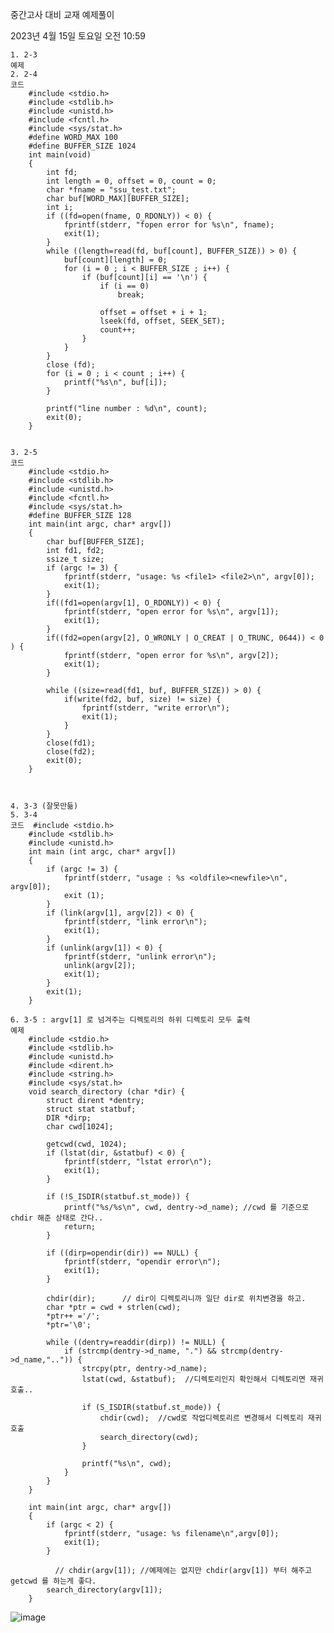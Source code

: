 중간고사 대비 교재 예제풀이

2023년 4월 15일 토요일
오전 10:59

	1. 2-3
	예제 	
	2. 2-4
	코드 	
		#include <stdio.h>
		#include <stdlib.h>
		#include <unistd.h>
		#include <fcntl.h>
		#include <sys/stat.h>
		#define WORD_MAX 100
		#define BUFFER_SIZE 1024
		int main(void)
		{
		    int fd;
		    int length = 0, offset = 0, count = 0;
		    char *fname = "ssu_test.txt";
		    char buf[WORD_MAX][BUFFER_SIZE];
		    int i;
		    if ((fd=open(fname, O_RDONLY)) < 0) {
		        fprintf(stderr, "fopen error for %s\n", fname);
		        exit(1);
		    }
		    while ((length=read(fd, buf[count], BUFFER_SIZE)) > 0) {
		        buf[count][length] = 0;
		        for (i = 0 ; i < BUFFER_SIZE ; i++) {
		            if (buf[count][i] == '\n') {
		                if (i == 0)
		                    break;
		                
		                offset = offset + i + 1;
		                lseek(fd, offset, SEEK_SET);
		                count++;
		            }
		        }
		    }
		    close (fd);
		    for (i = 0 ; i < count ; i++) {
		        printf("%s\n", buf[i]);
		    }
		    
		    printf("line number : %d\n", count);
		    exit(0);
		}
	
	
	3. 2-5
	코드 	
		#include <stdio.h>
		#include <stdlib.h>
		#include <unistd.h>
		#include <fcntl.h>
		#include <sys/stat.h>
		#define BUFFER_SIZE 128 
		int main(int argc, char* argv[])
		{
		    char buf[BUFFER_SIZE];
		    int fd1, fd2;
		    ssize_t size;
		    if (argc != 3) {
		        fprintf(stderr, "usage: %s <file1> <file2>\n", argv[0]);
		        exit(1);
		    }
		    if((fd1=open(argv[1], O_RDONLY)) < 0) {
		        fprintf(stderr, "open error for %s\n", argv[1]);
		        exit(1);
		    }
		    if((fd2=open(argv[2], O_WRONLY | O_CREAT | O_TRUNC, 0644)) < 0 ) {
		        fprintf(stderr, "open error for %s\n", argv[2]);
		        exit(1);
		    }
		    
		    while ((size=read(fd1, buf, BUFFER_SIZE)) > 0) {
		        if(write(fd2, buf, size) != size) {
		            fprintf(stderr, "write error\n");
		            exit(1);
		        }
		    }
		    close(fd1);
		    close(fd2);
		    exit(0);
		}
	
	
	
	4. 3-3 (잘못만듦)
	5. 3-4 
	코드 	#include <stdio.h>
		#include <stdlib.h>
		#include <unistd.h>
		int main (int argc, char* argv[])
		{
		    if (argc != 3) {
		        fprintf(stderr, "usage : %s <oldfile><newfile>\n", argv[0]);
		        exit (1);
		    }
		    if (link(argv[1], argv[2]) < 0) {
		        fprintf(stderr, "link error\n");
		        exit(1);
		    }
		    if (unlink(argv[1]) < 0) {
		        fprintf(stderr, "unlink error\n");
		        unlink(argv[2]);
		        exit(1);
		    }
		    exit(1);
		}
	
	6. 3-5 : argv[1] 로 넘겨주는 디렉토리의 하위 디렉토리 모두 출력
	예제	 	
		#include <stdio.h>
		#include <stdlib.h>
		#include <unistd.h>
		#include <dirent.h>
		#include <string.h>
		#include <sys/stat.h>
		void search_directory (char *dir) {
		    struct dirent *dentry;
		    struct stat statbuf;
		    DIR *dirp;
		    char cwd[1024];
		    
		    getcwd(cwd, 1024);
		    if (lstat(dir, &statbuf) < 0) {
		        fprintf(stderr, "lstat error\n");
		        exit(1);
		    }
		
		    if (!S_ISDIR(statbuf.st_mode)) {
		        printf("%s/%s\n", cwd, dentry->d_name); //cwd 를 기준으로 chdir 해준 상태로 간다..
		        return;
		    }
		
		    if ((dirp=opendir(dir)) == NULL) {
		        fprintf(stderr, "opendir error\n");
		        exit(1);
		    }
		
		    chdir(dir);      // dir이 디렉토리니까 일단 dir로 위치변경을 하고.
		    char *ptr = cwd + strlen(cwd);
		    *ptr++ ='/';
		    *ptr='\0';
		
		    while ((dentry=readdir(dirp)) != NULL) {
		        if (strcmp(dentry->d_name, ".") && strcmp(dentry->d_name,"..")) {
		            strcpy(ptr, dentry->d_name);
		            lstat(cwd, &statbuf);  //디렉토리인지 확인해서 디렉토리면 재귀호출..
		            
		            if (S_ISDIR(statbuf.st_mode)) {
		                chdir(cwd);  //cwd로 작업디렉토리르 변경해서 디렉토리 재귀호출
		                search_directory(cwd);
		            }
		            
		            printf("%s\n", cwd);
		        }
		    }
		}
		
		int main(int argc, char* argv[]) 
		{
		    if (argc < 2) {
		        fprintf(stderr, "usage: %s filename\n",argv[0]);
		        exit(1);
		    }
		
		      // chdir(argv[1]); //예제에는 없지만 chdir(argv[1]) 부터 해주고 getcwd 를 하는게 좋다.
		    search_directory(argv[1]);
		}
		
![image](https://user-images.githubusercontent.com/70988272/232180020-792cee77-dd91-41a3-a659-f797d4f90ef6.png)
